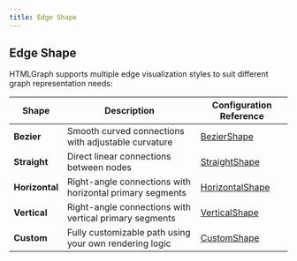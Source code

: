 ```yaml
---
title: Edge Shape
---
```


## Edge Shape

HTMLGraph supports multiple edge visualization styles to suit different graph representation needs:

| Shape          | Description                                              | Configuration Reference                   |
|----------------|----------------------------------------------------------|-------------------------------------------|
| **Bezier**     | Smooth curved connections with adjustable curvature      | [BezierShape](/edge-shape/bezier)         |
| **Straight**   | Direct linear connections between nodes                  | [StraightShape](/edge-shape/straight)     |
| **Horizontal** | Right-angle connections with horizontal primary segments | [HorizontalShape](/edge-shape/horizontal) |
| **Vertical**   | Right-angle connections with vertical primary segments   | [VerticalShape](/edge-shape/vertical)     |
| **Custom**     | Fully customizable path using your own rendering logic   | [CustomShape](/edge-shape/custom)         |
